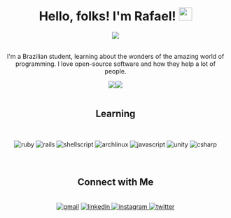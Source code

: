 <div align="center"><h1>Hello, folks! I'm Rafael! <img src="https://raw.githubusercontent.com/MartinHeinz/MartinHeinz/master/wave.gif" width="30px"></h1></div>

<div align="center"><img src="https://readme-typing-svg.herokuapp.com?color=%23C9D1D9&center=verdade&vCenter=verdade&width=315&lines=Some+People+Call+It+Magic!" align="center"/></div>

<br>

<p align="center">I'm a Brazilian student, learning about the wonders of the amazing world of programming. I love open-source software and how they help a lot of people.<p>

<div align="center"><img src="https://github-readme-stats.vercel.app/api?username=rsmwall&show_icons=true&&bg_color=0d1117&&hide_border=true&&text_color=89929c&&title_color=c9d1d9"><img src="https://github-readme-stats.vercel.app/api/top-langs/?username=rsmwall&layout=compact&&bg_color=0d1117&&hide_border=true&&text_color=89929c&&title_color=c9d1d9"/></div>  

<br>

<div align="center">
  <h2>Learning</h2>
  <br>

  <img src="https://img.shields.io/badge/ruby-%23CC342D.svg?style=for-the-badge&logo=ruby&logoColor=white" alt="ruby" style="margin-bottom: 5px;"></a>
  <img src="https://img.shields.io/badge/rails-%23CC0000.svg?style=for-the-badge&logo=ruby-on-rails&logoColor=white" alt="rails" style="margin-bottom: 5px;"></a>
  <img src="https://img.shields.io/badge/shell_script-%23121011.svg?style=for-the-badge&logo=gnu-bash&logoColor=white" alt="shellscript" style="margin-bottom: 5px;">
  <img src="https://img.shields.io/badge/Arch%20Linux-1793D1?logo=arch-linux&logoColor=fff&style=for-the-badge" alt="archlinux" style="margin-bottom: 5px;">
  <img src="https://img.shields.io/badge/javascript-%23323330.svg?style=for-the-badge&logo=javascript&logoColor=%23F7DF1E" alt="javascript" style="margin-bottom: 5px;">
  <img src="https://img.shields.io/badge/unity-%23000000.svg?style=for-the-badge&logo=unity&logoColor=white" alt="unity" style="margin-bottom: 5px;"></a>
  <img src="https://img.shields.io/badge/c%23-%23239120.svg?style=for-the-badge&logo=c-sharp&logoColor=white" alt="csharp" style="margin-bottom: 5px;"></a>
</div>  

<br>

<div align="center">
  <h2>Connect with Me</h2>
  
  <br>

  <a href = "mailto:rafaelrsilva.dev@gmail.com">
  <img src="https://img.shields.io/badge/Gmail-D14836?style=for-the-badge&logo=gmail&logoColor=white" alt="gmail" style="margin-bottom: 5px;"></a>
  </a>
  <a href="https://linkedin.com/in/rsmwall" target="_blank">
  <img src="https://img.shields.io/badge/linkedin-%231E77B5.svg?&style=for-the-badge&logo=linkedin&logoColor=white" alt=linkedin style="margin-bottom: 5px;" />
  </a>
  <a href="https://instagram.com/rsmwall" target="_blank">
  <img src="https://img.shields.io/badge/-Instagram-%23E4405F?style=for-the-badge&logo=instagram&logoColor=white" alt=instagram style="margin-bottom: 5px;" />
  </a>
  <a href="https://twitter.com/rsmwall" target="_blank">
  <img src="https://img.shields.io/badge/twitter-%2300acee.svg?&style=for-the-badge&logo=twitter&logoColor=white" alt=twitter style="margin-bottom: 5px;" />
  </a>  
</div>  
